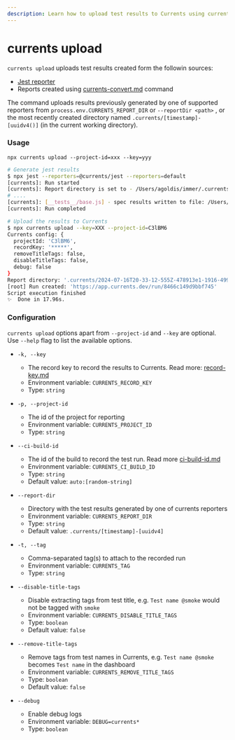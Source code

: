 ```yaml
---
description: Learn how to upload test results to Currents using currents upload command
---
```


# currents upload

`currents upload` uploads test results created form the followin sources:

* &#x20;[Jest reporter](../../../getting-started/ci-setup/github-actions/jest-github-actions.md)
* Reports created using [currents-convert.md](currents-convert.md "mention") command

The command  uploads  results previously generated by one of supported reporters  from `process.env.CURRENTS_REPORT_DIR` or `--reportDir <path>` , or the most recently created directory named `.currents/[timestamp]-[uuidv4()]` (in the current working directory).

### Usage

```
npx currents upload --project-id=xxx --key=yyy
```

```bash
# Generate jest results 
$ npx jest --reporters=@currents/jest --reporters=default
[currents]: Run started
[currents]: Report directory is set to - /Users/agoldis/immer/.currents/2024-07-16T20-33-12-555Z-478913e1-1916-499b-8d8d-c08043d50f3d
# ....
[currents]: [__tests__/base.js] - spec results written to file: /Users/agoldis/immer/.currents/2024-07-16T20-33-12-555Z-478913e1-1916-499b-8d8d-c08043d50f3d/instances/Aql-q2CM.json
[currents]: Run completed

# Upload the results to Currents
$ npx currents upload --key=XXX --project-id=C3lBM6
Currents config: {
  projectId: 'C3lBM6',
  recordKey: '*****',
  removeTitleTags: false,
  disableTitleTags: false,
  debug: false
}
Report directory: '.currents/2024-07-16T20-33-12-555Z-478913e1-1916-499b-8d8d-c08043d50f3d'
[root] Run created: 'https://app.currents.dev/run/8466c149d9bbf745'
Script execution finished
✨  Done in 17.96s.
```

### Configuration

`currents upload` options apart from `--project-id` and `--key` are optional. Use `--help` flag to list the available options.

* `-k, --key`
  * The record key to record the results to Currents. Read more: [record-key.md](../../../guides/record-key.md "mention")
  * Environment variable: `CURRENTS_RECORD_KEY`
  * Type: `string`



* `-p, --project-id`
  * The id of the project for reporting
  * Environment variable: `CURRENTS_PROJECT_ID`
  * Type: `string`



* `--ci-build-id`
  * The id of the build to record the test run. Read more [ci-build-id.md](../../../guides/ci-build-id.md "mention")
  * Environment variable: `CURRENTS_CI_BUILD_ID`
  * Type: `string`
  * Default value: `auto:[random-string]`



* `--report-dir`
  * Directory with the test results generated by one of currents reporters
  * Environment variable: `CURRENTS_REPORT_DIR`
  * Type: `string`
  * Default value: `.currents/[timestamp]-[uuidv4]`



* `-t, --tag`
  * Comma-separated tag(s) to attach to the recorded run
  * Environment variable: `CURRENTS_TAG`
  * Type: `string`



* `--disable-title-tags`
  * Disable extracting tags from test title, e.g. `Test name @smoke` would not be tagged with `smoke`
  * Environment variable: `CURRENTS_DISABLE_TITLE_TAGS`
  * Type: `boolean`
  * Default value: `false`



* `--remove-title-tags`
  * Remove tags from test names in Currents, e.g. `Test name @smoke` becomes `Test name` in the dashboard
  * Environment variable: `CURRENTS_REMOVE_TITLE_TAGS`
  * Type: `boolean`
  * Default value: `false`



* `--debug`
  * Enable debug logs
  * Environment variable: `DEBUG=currents*`
  * Type: `boolean`
